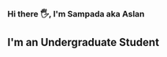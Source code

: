 ### Hi there :raised_hand_with_fingers_splayed:, I'm Sampada aka Aslan

## I'm an Undergraduate Student 


